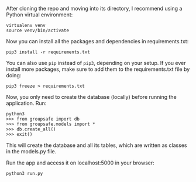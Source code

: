 After cloning the repo and moving into its directory, I recommend using a Python virtual environment:
```
virtualenv venv
source venv/bin/activate
```
Now you can install all the packages and dependencies in requirements.txt:
```
pip3 install -r requirements.txt
```
You can also use `pip` instead of `pip3`, depending on your setup. If you ever install more packages, make sure to add them to the requirements.txt file by doing:
```
pip3 freeze > requirements.txt
```
Now, you only need to create the database (locally) before running the application. Run:
```
python3
>>> from groupsafe import db
>>> from groupsafe.models import *
>>> db.create_all()
>>> exit()
```
This will create the database and all its tables, which are written as classes in the models.py file. 

Run the app and access it on localhost:5000 in your browser:
```
python3 run.py
```